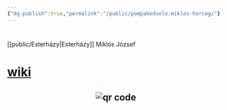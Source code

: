 ```yaml
---
{"dg-publish":true,"permalink":"/public/pompakedvelo-miklos-herceg/"}
---
```


#

[[public/Esterházy\|Esterházy]] Miklós József

# [wiki](https://www.wikiwand.com/hu/Esterh%C3%A1zy_Mikl%C3%B3s_J%C3%B3zsef?wprov=srpw1_0)




## <p style="text-align: center;"><img src="https://chart.googleapis.com/chart?cht=qr&chl=https://notes.andrasdenes.com/pompakedvelo-miklos-herceg&chs=180x180&choe=UTF-8&chld=L|2" alt="qr code"></p>

